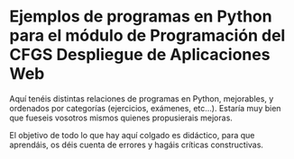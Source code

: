 Ejemplos de programas en Python para el módulo de Programación del CFGS Despliegue de Aplicaciones Web
====================================================================================================

Aquí tenéis distintas relaciones de programas en Python, mejorables, y ordenados por categorías (ejercicios, exámenes, etc...). Estaría muy bien que fueseis vosotros mismos quienes propusierais mejoras.

El objetivo de todo lo que hay aquí colgado es didáctico, para que aprendáis, os déis cuenta de errores y hagáis críticas constructivas.

